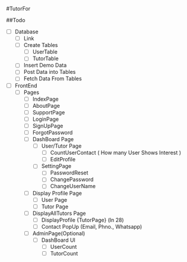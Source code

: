 #TutorFor

##Todo

- [ ] Database
    - [ ] Link
    - [ ] Create Tables
        - [ ] UserTable
        - [ ] TutorTable
    - [ ] Insert Demo Data
    - [ ] Post Data into Tables
    - [ ] Fetch Data From Tables

- [ ] FrontEnd
    - [ ] Pages
        - [ ] IndexPage
        - [ ] AboutPage
        - [ ] SupportPage
        - [ ] LoginPage
        - [ ] SignUpPage
        - [ ] ForgotPassword
        - [ ] DashBoard Page
            - [ ] User/Tutor Page
                - [ ] CountUserContact ( How many User Shows Interest )
                - [ ] EditProfile
            - [ ] SettingPage
                - [ ] PasswordReset
                - [ ] ChangePassword
                - [ ] ChangeUserName
        - [ ] Display Profile Page
            - [ ] User Page
            - [ ] Tutor Page
        - [ ] DisplayAllTutors Page
            - [ ] DisplayProfile {TutorPage} (ln 28)
            - [ ] Contact PopUp (Email, Phno., Whatsapp)
        - [ ] AdminPage(Optional)
            - [ ] DashBoard UI
                - [ ] UserCount
                - [ ] TutorCount